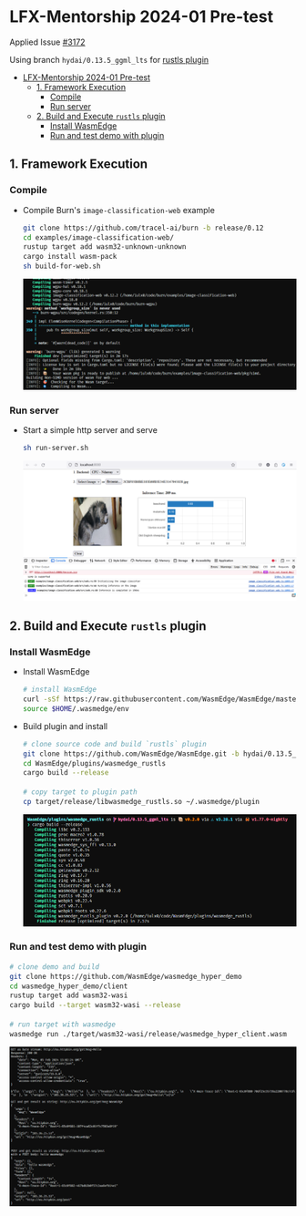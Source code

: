 # LFX-Mentorship 2024-01 Pre-test

Applied Issue [#3172](https://github.com/WasmEdge/WasmEdge/issues/3172)

Using branch `hydai/0.13.5_ggml_lts` for [rustls plugin](#2-build-and-execute-rustls-plugin)

- [LFX-Mentorship 2024-01 Pre-test](#lfx-mentorship-2024-01-pre-test)
  - [1. Framework Execution](#1-framework-execution)
    - [Compile](#compile)
    - [Run server](#run-server)
  - [2. Build and Execute `rustls` plugin](#2-build-and-execute-rustls-plugin)
    - [Install WasmEdge](#install-wasmedge)
    - [Run and test demo with plugin](#run-and-test-demo-with-plugin)


## 1. Framework Execution

### Compile

- Compile Burn's `image-classification-web` example

  ```sh
  git clone https://github.com/tracel-ai/burn -b release/0.12
  cd examples/image-classification-web/
  rustup target add wasm32-unknown-unknown
  cargo install wasm-pack
  sh build-for-web.sh
  ```

  ![compile_burn](pic/compile_burn.png)

### Run server

- Start a simple http server and serve

  ```sh
  sh run-server.sh
  ```

  ![run_burn_example](pic/run_burn_example.png)

## 2. Build and Execute `rustls` plugin

### Install WasmEdge

- Install WasmEdge
  
  ```sh
  # install WasmEdge
  curl -sSf https://raw.githubusercontent.com/WasmEdge/WasmEdge/master/utils/install.sh | bash
  source $HOME/.wasmedge/env
  ```
  
- Build plugin and install
  
  ```sh
  # clone source code and build `rustls` plugin
  git clone https://github.com/WasmEdge/WasmEdge.git -b hydai/0.13.5_ggml_lts
  cd WasmEdge/plugins/wasmedge_rustls
  cargo build --release

  # copy target to plugin path
  cp target/release/libwasmedge_rustls.so ~/.wasmedge/plugin
  ```

  ![compile_rustls](pic/compile_rustls.png)

### Run and test demo with plugin

  ```sh
  # clone demo and build
  git clone https://github.com/WasmEdge/wasmedge_hyper_demo
  cd wasmedge_hyper_demo/client
  rustup target add wasm32-wasi
  cargo build --target wasm32-wasi --release

  # run target with wasmedge
  wasmedge run ./target/wasm32-wasi/release/wasmedge_hyper_client.wasm
  ```

  ![run_rustls](pic/run_rustls.png)
